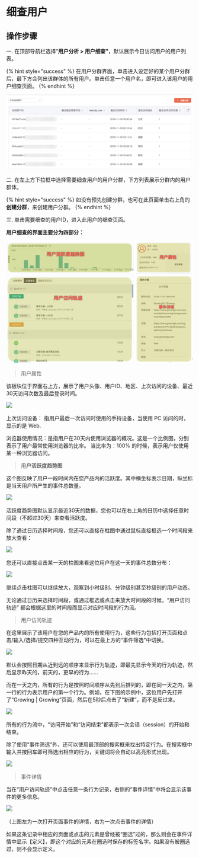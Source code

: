 # 细查用户

## 操作步骤

一. 在顶部导航栏选择“**用户分析 &gt; 用户细查”**，默认展示今日访问用户的用户列表。

{% hint style="success" %}
在用户分群界面，单击进入设定好的某个用户分群后，最下方会列出该群体的所有用户。单击任意一个用户名，即可进入该用户的用户细查页面。
{% endhint %}

![](../../../.gitbook/assets/image%20%2820%29.png)

二. 在左上方下拉框中选择需要细查用户的用户分群，下方列表展示分群内的用户群体。

{% hint style="success" %}
如没有预先创建分群，也可在此页面单击右上角的**创建分群**，来创建用户分群。
{% endhint %}

三. 单击需要细查的用户ID，进入此用户的细查页面。

**用户细查的界面主要分为四部分：**

![](../../../.gitbook/assets/image%20%28168%29.png)

> 用户属性

该板块位于界面右上方，展示了用户头像、用户ID、地区、上次访问的设备、最近30天访问次数及最后登录时间。

![](https://docs.growingio.com/.gitbook/assets/-LGNxeGABUADKiTWTaEM-LIF8-rHaklO4CKVNwXV-LIF8XBmCJE8nKonuij-insights2.jpg)

上次访问设备： 指用户最后一次访问时使用的手持设备，当使用 PC 访问的时，显示的是 Web.

浏览器使用情况：是指用户在30天内使用浏览器的概况。这是一个比例图，分别表示了用户最常使用浏览器的比率。 当比率为：100% 的时候，表示用户仅使用某一种浏览器访问。

> 用**户活跃度趋势图**

这个图反映了用户一段时间内在您产品内的活跃度。其中横坐标表示日期，纵坐标是当天用户所产生的事件总数量。

![](https://docs.growingio.com/.gitbook/assets/-LGNxeGABUADKiTWTaEM-LIF8-rHaklO4CKVNwXV-LIF8jMLsBGmT8AVQflFinsights3.png)

活跃度趋势图默认显示最近30天的数据，您也可以在右上角的日历中选择任意时间段（不超过30天）来查看活跃度。

除了通过日历选择时间段，您还可以直接在柱图中通过鼠标直接框选一个时间段来放大查看：

![](https://docs.growingio.com/.gitbook/assets/-LGNxeGABUADKiTWTaEM-LIF8-rHaklO4CKVNwXV-LIF8ph6i7H8SRfnSfusinsights4.png)

您还可以直接点击某一天的柱图来看这位用户在这一天的事件总数分布：

![](https://docs.growingio.com/.gitbook/assets/-LGNxeGABUADKiTWTaEM-LIF8-rHaklO4CKVNwXV-LIF96bSL_rLLxY_rzZBinsights5.png)

继续点击柱图可以继续放大，观察到小时级别、分钟级别甚至秒级别的用户动态。

无论通过日历来选择时间段，或通过框选或点击来放大时间段的时候，“用户访问轨迹” 都会根据这里的时间段而显示对应时间段的行为流。

> 用户访问轨迹

在这里展示了该用户在您的产品内的所有使用行为，这些行为包括打开页面和点击/输入/选择/提交四种互动行为，可以在最上方的“事件筛选”中切换。

![](https://docs.growingio.com/.gitbook/assets/-LGNxeGABUADKiTWTaEM-LIF0u6WCVRBQ10Sd5QZ-LIF25kvL7GVwOjj6oEuimage.png)

默认会按照日期从近到远的顺序来显示行为轨迹，即最先显示今天的行为轨迹，然后显示昨天的，前天的，更早的行为……

而在一天之内，所有的行为是按照时间顺序从先到后排列的，即在同一天之内，第一行的行为表示用户的第一个行为。例如，在下图的示例中，这位用户先打开了“Growing \| Growing”页面，然后在5秒后点击了“新建”，而不是反过来。

![](https://docs.growingio.com/.gitbook/assets/-LGNxeGABUADKiTWTaEM-LIF0u6WCVRBQ10Sd5QZ-LIF29byzG9f4EnvQ-Lwimage.png)

所有的行为流中，“访问开始”和“访问结束”都表示一次会话（session）的开始和结束。

除了使用“事件筛选”外，还可以使用最顶部的搜索框来找出特定行为。在搜索框中输入并按回车即可筛选出相应的行为，关键词将会自动以高亮形式出现。

![](https://docs.growingio.com/.gitbook/assets/-LGNxeGABUADKiTWTaEM-LIF0u6WCVRBQ10Sd5QZ-LIF2CiVMVdae570EfXEimage.png)

> 事件详情

当在“用户访问轨迹”中点击任意一条行为记录，右侧的“事件详情”中将会显示该事件的更多信息。

![](https://docs.growingio.com/.gitbook/assets/-LGNxeGABUADKiTWTaEM-LIF0u6WCVRBQ10Sd5QZ-LIF2HUHvNzztDdaXdK3image.png)

（上图左为一次打开页面事件的详情，右为一次点击事件的详情）

如果这条记录中相应的页面或点击的元素是曾经被“圈选”过的，那么则会在事件详情中显示【定义】，即这个对应的元素在圈选时保存的标签名字。如果没有被圈选过，则不会显示定义。

